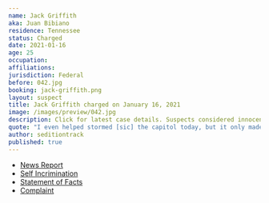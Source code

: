 ```yaml
---
name: Jack Griffith
aka: Juan Bibiano
residence: Tennessee
status: Charged
date: 2021-01-16
age: 25
occupation:
affiliations:
jurisdiction: Federal
before: 042.jpg
booking: jack-griffith.png
layout: suspect
title: Jack Griffith charged on January 16, 2021
image: /images/preview/042.jpg
description: Click for latest case details. Suspects considered innocent until proven guilty.
quote: "I even helped stormed [sic] the capitol today, but it only made things worse."
author: seditiontrack
published: true
---
```


- [News Report](https://www.newschannel5.com/news/gallatin-man-arrested-in-connection-with-capitol-riot)
- [Self Incrimination](https://twitter.com/ndelriego/status/1348468023888392193?s=20)
- [Statement of Facts](https://www.justice.gov/file/1355781/download)
- [Complaint](https://www.justice.gov/opa/page/file/1356476/download)